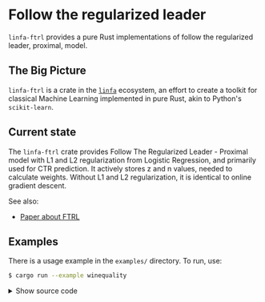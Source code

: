 # Follow the regularized leader

`linfa-ftrl` provides a pure Rust implementations of follow the regularized leader, proximal, model.

## The Big Picture

`linfa-ftrl` is a crate in the [`linfa`](https://crates.io/crates/linfa) ecosystem, an effort to create a toolkit for classical Machine Learning implemented in pure Rust, akin to Python's `scikit-learn`.

## Current state

The `linfa-ftrl` crate provides Follow The Regularized Leader - Proximal model with L1 and L2 regularization from Logistic Regression, and primarily used for CTR prediction. It actively stores z and n values, needed to calculate weights.
Without L1 and L2 regularization, it is identical to online gradient descent.


See also:
* [Paper about FTRL](https://www.eecs.tufts.edu/~dsculley/papers/ad-click-prediction.pdf)

## Examples

There is a usage example in the `examples/` directory. To run, use:

```bash
$ cargo run --example winequality
```

<details>
<summary style="cursor: pointer; display:list-item;">
Show source code
</summary>

```rust
use linfa::prelude::*;
use linfa::dataset::{AsSingleTargets, Records};
use linfa_ftrl::{FTRL, Result};
use rand::{rngs::SmallRng, SeedableRng};

// load Winequality dataset
let (train, valid) = linfa_datasets::winequality()
    .map_targets(|v| if *v > 6 { true } else { false })
    .split_with_ratio(0.9);

let params = FTRL::params()
    .alpha(0.005)
    .beta(1.0)
    .l1_ratio(0.005)
    .l2_ratio(1.0);

let valid_params = params.clone().check_unwrap();
let mut model = FTRL::new(valid_params, train.nfeatures());

// Bootstrap each row from the train dataset to imitate online nature of the data flow
let mut rng = SmallRng::seed_from_u64(42);
let mut row_iter = train.bootstrap_samples(1, &mut rng);
for _ in 0..train.nsamples() {
    let b_dataset = row_iter.next().unwrap();
    model = params.fit_with(Some(model), &b_dataset)?;
}
let val_predictions = model.predict(&valid);
println!("valid log loss {:?}", val_predictions.log_loss(&valid.as_single_targets().to_vec())?);
# Result::Ok(())
```
</details>
